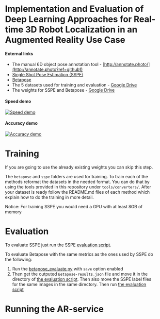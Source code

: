 # Implementation and Evaluation of Deep Learning Approaches for Real-time 3D Robot Localization in an Augmented Reality Use Case

#### External links
* The manual 6D object pose annotation tool - [http://annotate.photo/](http://annotate.photo?ref=github1)
* [Single Shot Pose Estimation (SSPE)](https://github.com/microsoft/singleshotpose/)
* [Betapose](https://github.com/sjtuytc/betapose)
* The 5 datasets used for training and evaluation - [Google Drive](https://drive.google.com/open?id=1xiS53HLcr5vGQRmiOt7Yotwso9g-ddht)
* The weights for SSPE and Betapose - [Google Drive](https://drive.google.com/open?id=1XQGH31AxFJWjLGV19yYY9HBrvVzqMojH)

#### Speed demo

[![Speed demo](https://img.youtube.com/vi/4mMKnfgYzVU/0.jpg)](https://www.youtube.com/watch?v=4mMKnfgYzVU)


#### Accuracy demo

[![Accuracy demo](https://img.youtube.com/vi/d-I8oVhZjPM/0.jpg)](https://www.youtube.com/watch?v=d-I8oVhZjPM)

# Training

If you are going to use the already existing weights you can skip this step.

The `betapose` and `sspe` folders are used for training. To train each of the methods reformat the datasets in the needed format. You can do that by using the tools provided in this repository under `tools/converters/`. After your dataset is ready follow the README.md files of each method which explain how to do the training in more detail.

Notice: For training SSPE you would need a GPU with at least 8GB of memory

# Evaluation

To evaluate SSPE just run the SSPE [evaluation script](https://github.com/danieldimit/6d-pose-estimation-with-ml-in-ar/blob/master/sspe/valid.py).

To evaluate Betapose with the same metrics as the ones used by SSPE do the following:
1) Run the [betapose_evaluate.py](https://github.com/danieldimit/6d-pose-estimation-with-ml-in-ar/blob/master/betapose/3_6Dpose_estimator/betapose_evaluate.py) with `save` option enabled
2) Then get the outputed `Betapose-results.json` file and move it in the directory of [the evaluation script](https://github.com/danieldimit/6d-pose-estimation-with-ml-in-ar/blob/master/tools/evaluators/betapose/validateBetapose.py). Then also move the SSPE label files for the same images in the same directory. Then run [the evaluation script](https://github.com/danieldimit/6d-pose-estimation-with-ml-in-ar/blob/master/tools/evaluators/betapose/validateBetapose.py)

# Running the AR-service

